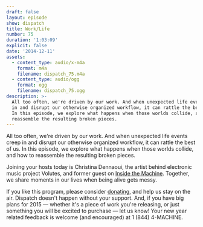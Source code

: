 ```yaml
---
draft: false
layout: episode
show: dispatch
title: Work/Life
number: 75
duration: '1:03:09'
explicit: false
date: '2014-12-11'
assets:
  - content_type: audio/x-m4a
    format: m4a
    filename: dispatch_75.m4a
  - content_type: audio/ogg
    format: ogg
    filename: dispatch_75.ogg
description: >-
  All too often, we're driven by our work. And when unexpected life events creep
  in and disrupt our otherwise organized workflow, it can rattle the best of us.
  In this episode, we explore what happens when those worlds collide, and how to
  reassemble the resulting broken pieces.
---
```

All too often, we're driven by our work. And when unexpected life events creep in and disrupt our otherwise organized workflow, it can rattle the best of us. In this episode, we explore what happens when those worlds collide, and how to reassemble the resulting broken pieces.

Joining your hosts today is Christina Dennaoui, the artist behind electronic music project Volutes, and former guest on [Inside the Machine](http://machine.fm/inside/40). Together, we share moments in our lives when being alive gets messy.

If you like this program, please consider [donating](http://machine.fm/donate), and help us stay on the air. Dispatch doesn't happen without your support. And, if you have big plans for 2015 &mdash; whether it's a piece of work you're releasing, or just something you will be excited to purchase &mdash; let us know! Your new year related feedback is welcome (and encouraged) at 1 (844) 4-MACHINE.